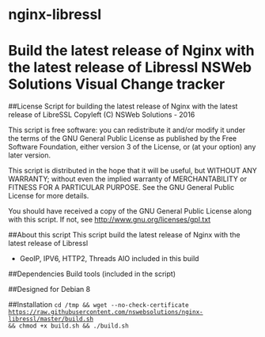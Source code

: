 # nginx-libressl
Build the latest release of Nginx with the latest release of Libressl
NSWeb Solutions Visual Change tracker
=====================================

##License
Script for building the latest release of Nginx with the latest release of LibreSSL
Copyleft (C) NSWeb Solutions - 2016

This script is free software: you can redistribute it and/or modify
it under the terms of the GNU General Public License as published by
the Free Software Foundation, either version 3 of the License, or
(at your option) any later version.

This script is distributed in the hope that it will be useful,
but WITHOUT ANY WARRANTY; without even the implied warranty of
MERCHANTABILITY or FITNESS FOR A PARTICULAR PURPOSE.  See the
GNU General Public License for more details.

You should have received a copy of the GNU General Public License
along with this script.  If not, see <http://www.gnu.org/licenses/gpl.txt>

##About this script
This script build the latest release of Nginx with the latest release of Libressl

- GeoIP, IPV6, HTTP2, Threads AIO included in this build

##Dependencies
Build tools (included in the script)

##Designed for
Debian 8

##Installation
<code>cd /tmp && wget --no-check-certificate https://raw.githubusercontent.com/nswebsolutions/nginx-libressl/master/build.sh && chmod +x build.sh && ./build.sh</code>
